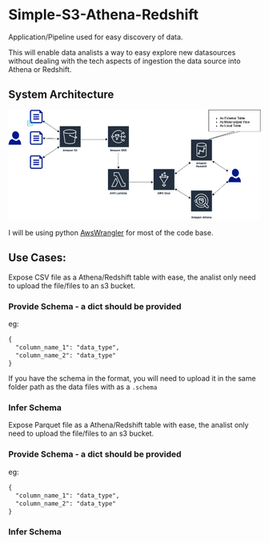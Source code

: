 # Simple-S3-Athena-Redshift

Application/Pipeline used for easy discovery of data.

This will enable data analists a way to easy explore new datasources without dealing with the tech aspects of ingestion the data source into Athena or Redshift.


## System Architecture

![System Architecture](https://github.com/AODBA/Simple-S3-Athena-Redshift/blob/main/Simple-Athena-Redshift.png?raw=true "System Architecture")


I will be using python [AwsWrangler](https://aws-data-wrangler.readthedocs.io/en/stable/index.html) for most of the code base. 


## Use Cases:

Expose CSV file as a Athena/Redshift table with ease, the analist only need to upload the file/files to an s3 bucket.

### Provide Schema - a dict should be provided
eg: 
```
{
  "column_name_1": "data_type",
  "column_name_2": "data_type"
}
```
 If you have the schema in the format, you will need to upload it in the same folder path as the data files with as a `.schema`

### Infer Schema

Expose Parquet file as a Athena/Redshift table with ease, the analist only need to upload the file/files to an s3 bucket.

### Provide Schema - a dict should be provided
eg: 
```
{
  "column_name_1": "data_type",
  "column_name_2": "data_type"
}
```
### Infer Schema
